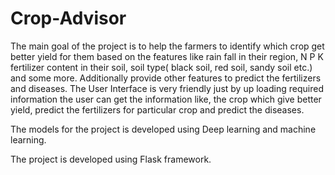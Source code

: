 # Crop-Advisor

The main goal of the project is to help the farmers to identify which crop get better yield for them based on the features like rain fall in their region, N P K fertilizer content in their soil, soil type( black soil, red soil, sandy soil etc.) and some more. Additionally provide other features to predict the fertilizers and diseases.
The User Interface is very friendly just by up loading required information the user can get the information like, the crop which give better yield, predict the fertilizers for particular crop and predict the diseases.
 
The models for the project is developed using Deep learning and machine learning.

The project is developed using Flask framework.
